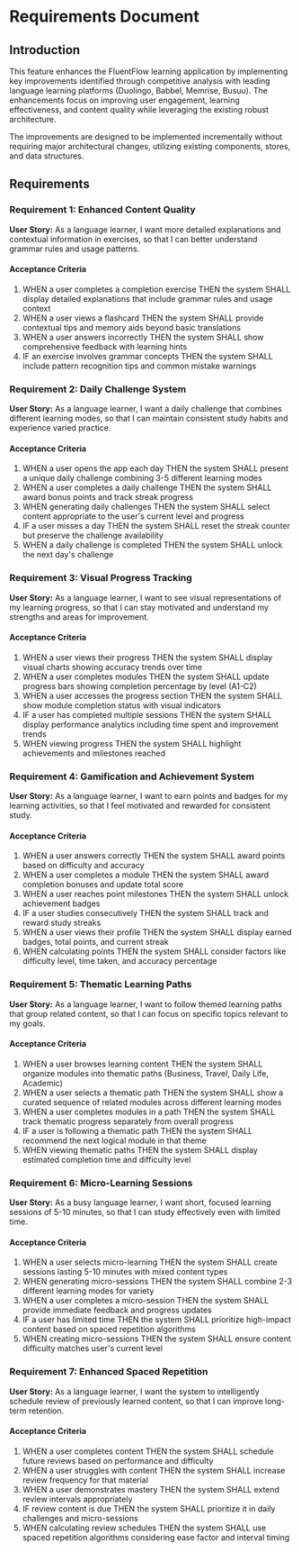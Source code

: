 # Requirements Document

## Introduction

This feature enhances the FluentFlow learning application by implementing key improvements identified through competitive analysis with leading language learning platforms (Duolingo, Babbel, Memrise, Busuu). The enhancements focus on improving user engagement, learning effectiveness, and content quality while leveraging the existing robust architecture.

The improvements are designed to be implemented incrementally without requiring major architectural changes, utilizing existing components, stores, and data structures.

## Requirements

### Requirement 1: Enhanced Content Quality

**User Story:** As a language learner, I want more detailed explanations and contextual information in exercises, so that I can better understand grammar rules and usage patterns.

#### Acceptance Criteria

1. WHEN a user completes a completion exercise THEN the system SHALL display detailed explanations that include grammar rules and usage context
2. WHEN a user views a flashcard THEN the system SHALL provide contextual tips and memory aids beyond basic translations
3. WHEN a user answers incorrectly THEN the system SHALL show comprehensive feedback with learning hints
4. IF an exercise involves grammar concepts THEN the system SHALL include pattern recognition tips and common mistake warnings

### Requirement 2: Daily Challenge System

**User Story:** As a language learner, I want a daily challenge that combines different learning modes, so that I can maintain consistent study habits and experience varied practice.

#### Acceptance Criteria

1. WHEN a user opens the app each day THEN the system SHALL present a unique daily challenge combining 3-5 different learning modes
2. WHEN a user completes a daily challenge THEN the system SHALL award bonus points and track streak progress
3. WHEN generating daily challenges THEN the system SHALL select content appropriate to the user's current level and progress
4. IF a user misses a day THEN the system SHALL reset the streak counter but preserve the challenge availability
5. WHEN a daily challenge is completed THEN the system SHALL unlock the next day's challenge

### Requirement 3: Visual Progress Tracking

**User Story:** As a language learner, I want to see visual representations of my learning progress, so that I can stay motivated and understand my strengths and areas for improvement.

#### Acceptance Criteria

1. WHEN a user views their progress THEN the system SHALL display visual charts showing accuracy trends over time
2. WHEN a user completes modules THEN the system SHALL update progress bars showing completion percentage by level (A1-C2)
3. WHEN a user accesses the progress section THEN the system SHALL show module completion status with visual indicators
4. IF a user has completed multiple sessions THEN the system SHALL display performance analytics including time spent and improvement trends
5. WHEN viewing progress THEN the system SHALL highlight achievements and milestones reached

### Requirement 4: Gamification and Achievement System

**User Story:** As a language learner, I want to earn points and badges for my learning activities, so that I feel motivated and rewarded for consistent study.

#### Acceptance Criteria

1. WHEN a user answers correctly THEN the system SHALL award points based on difficulty and accuracy
2. WHEN a user completes a module THEN the system SHALL award completion bonuses and update total score
3. WHEN a user reaches point milestones THEN the system SHALL unlock achievement badges
4. IF a user studies consecutively THEN the system SHALL track and reward study streaks
5. WHEN a user views their profile THEN the system SHALL display earned badges, total points, and current streak
6. WHEN calculating points THEN the system SHALL consider factors like difficulty level, time taken, and accuracy percentage

### Requirement 5: Thematic Learning Paths

**User Story:** As a language learner, I want to follow themed learning paths that group related content, so that I can focus on specific topics relevant to my goals.

#### Acceptance Criteria

1. WHEN a user browses learning content THEN the system SHALL organize modules into thematic paths (Business, Travel, Daily Life, Academic)
2. WHEN a user selects a thematic path THEN the system SHALL show a curated sequence of related modules across different learning modes
3. WHEN a user completes modules in a path THEN the system SHALL track thematic progress separately from overall progress
4. IF a user is following a thematic path THEN the system SHALL recommend the next logical module in that theme
5. WHEN viewing thematic paths THEN the system SHALL display estimated completion time and difficulty level

### Requirement 6: Micro-Learning Sessions

**User Story:** As a busy language learner, I want short, focused learning sessions of 5-10 minutes, so that I can study effectively even with limited time.

#### Acceptance Criteria

1. WHEN a user selects micro-learning THEN the system SHALL create sessions lasting 5-10 minutes with mixed content types
2. WHEN generating micro-sessions THEN the system SHALL combine 2-3 different learning modes for variety
3. WHEN a user completes a micro-session THEN the system SHALL provide immediate feedback and progress updates
4. IF a user has limited time THEN the system SHALL prioritize high-impact content based on spaced repetition algorithms
5. WHEN creating micro-sessions THEN the system SHALL ensure content difficulty matches user's current level

### Requirement 7: Enhanced Spaced Repetition

**User Story:** As a language learner, I want the system to intelligently schedule review of previously learned content, so that I can improve long-term retention.

#### Acceptance Criteria

1. WHEN a user completes content THEN the system SHALL schedule future reviews based on performance and difficulty
2. WHEN a user struggles with content THEN the system SHALL increase review frequency for that material
3. WHEN a user demonstrates mastery THEN the system SHALL extend review intervals appropriately
4. IF review content is due THEN the system SHALL prioritize it in daily challenges and micro-sessions
5. WHEN calculating review schedules THEN the system SHALL use spaced repetition algorithms considering ease factor and interval timing